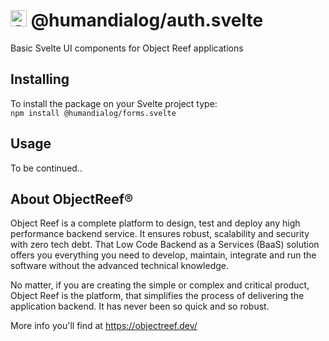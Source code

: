# <img src="https://objectreef.dev/reef.png" alt="ObjectReef logo" width="26"> @humandialog/auth.svelte

Basic Svelte UI components for Object Reef applications

## Installing
To install the package on your Svelte project type:\
`npm install @humandialog/forms.svelte`

## Usage
To be continued..


## About ObjectReef®
Object Reef is a complete platform to design, test and deploy any high performance backend service. It ensures robust, scalability and security with zero tech debt. That Low Code Backend as a Services (BaaS) solution offers you everything you need to develop, maintain, integrate and run the software without the advanced technical knowledge.

No matter, if you are creating the simple or complex and critical product, Object Reef is the platform, that simplifies the process of delivering the application backend. It has never been so quick and so robust.

More info you'll find at https://objectreef.dev/
